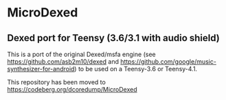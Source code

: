 # MicroDexed
## Dexed port for Teensy (3.6/3.1 with audio shield)
This is a port of the original Dexed/msfa engine (see https://github.com/asb2m10/dexed and https://github.com/google/music-synthesizer-for-android) to be used on a Teensy-3.6 or Teensy-4.1.

This repository has been moved to https://codeberg.org/dcoredump/MicroDexed
